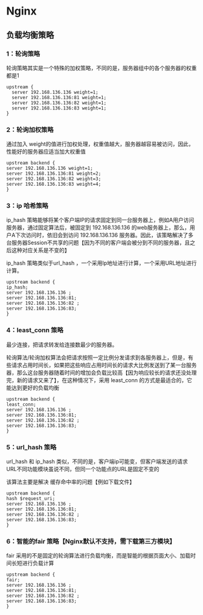 # Nginx
## 负载均衡策略
### 1：轮询策略
轮询策略其实是一个特殊的加权策略，不同的是，服务器组中的各个服务器的权重都是1
```
upstream {
  server 192.168.136.136 weight=1;
  server 192.168.136.136:81 weight=1;
  server 192.168.136.136:82 weight=1;
  server 192.168.136.136:83 weight=1;
}

```
### 2：轮询加权策略
通过加入 weight的值进行加权处理，权重值越大，服务器越容易被访问，因此，性能好的服务器应适当加大权重值
```
upstream backend {
server 192.168.136.136 weight=1;
server 192.168.136.136:81 weight=2;
server 192.168.136.136:82 weight=3;
server 192.168.136.136:83 weight=4;
}
```
### 3：ip 哈希策略
ip_hash 策略能够将某个客户端IP的请求固定到同一台服务器上，例如A用户访问服务器，通过固定算法后，被固定到 192.168.136.136 的web服务器上，那么，用户A下次访问时，依旧会到访问 192.168.136.136 服务器。因此，该策略解决了多台服务器Session不共享的问题【因为不同的客户端会被分到不同的服务器，且之后这种对应关系是不变的】

ip_hash 策略类似于url_hash ，一个采用Ip地址进行计算，一个采用URL地址进行计算。
```
upstream backend {
ip_hash;
server 192.168.136.136 ;
server 192.168.136.136:81;
server 192.168.136.136:82 ;
server 192.168.136.136:83;
}
```
### 4：least_conn 策略
最少连接，把请求转发给连接数最少的服务器。

轮询算法/轮询加权算法会把请求按照一定比例分发请求到各服务器上，但是，有些请求占用时间长，如果把这些响应占用时间长的请求大比例发送到了某一台服务器，那么这台服务器随着时间的增加会负载比较高【因为响应较长的请求还没处理完，新的请求又来了】，在这种情况下，采用 least_conn 的方式是最适合的，它能达到更好的负载均衡

```
upstream backend {
least_conn;
server 192.168.136.136 ;
server 192.168.136.136:81;
server 192.168.136.136:82 ;
server 192.168.136.136:83;
}
```
### 5：url_hash 策略
url_hash 和 ip_hash 类似，不同的是，客户端ip可能变，但客户端发送的请求URL不同功能模块虽说不同，但同一个功能点的URL是固定不变的

该算法主要是解决 缓存命中率的问题【例如下载文件】
```
upstream backend {
hash $request_uri;
server 192.168.136.136 ;
server 192.168.136.136:81;
server 192.168.136.136:82 ;
server 192.168.136.136:83;
}
```
### 6：智能的fair 策略【Nginx默认不支持，需下载第三方模块】
fair 采用的不是固定的轮询算法进行负载均衡，而是智能的根据页面大小、加载时间长短进行负载计算
```
upstream backend {
fair;
server 192.168.136.136 ;
server 192.168.136.136:81;
server 192.168.136.136:82 ;
server 192.168.136.136:83;
}
```
